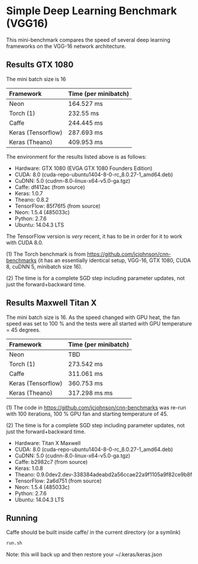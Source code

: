# Simple Deep Learning Benchmark (VGG16)

This mini-benchmark compares the speed of several deep learning frameworks on the VGG-16 network architecture.

## Results GTX 1080

The mini batch size is 16

| Framework  | Time (per minibatch)  |
|:---|:---|
| Neon  | 164.527 ms  |
| Torch (1)  | 232.55 ms  |
| Caffe  | 244.445 ms  |
| Keras (Tensorflow)  | 287.693 ms  |
| Keras (Theano)  | 409.953 ms  |

The environment for the results listed above is as follows:

- Hardware: GTX 1080 (EVGA GTX 1080 Founders Edition)
- CUDA: 8.0 (cuda-repo-ubuntu1404-8-0-rc_8.0.27-1_amd64.deb)
- CuDNN: 5.0 (cudnn-8.0-linux-x64-v5.0-ga.tgz)
- Caffe: df412ac (from source)
- Keras: 1.0.7
- Theano: 0.8.2
- TensorFlow: 85f76f5 (from source)
- Neon: 1.5.4 (485033c)
- Python: 2.7.6
- Ubuntu: 14.04.3 LTS

The TensorFlow version is *very* recent, it has to be in order for it to work with CUDA 8.0.

(1) The Torch benchmark is from https://github.com/jcjohnson/cnn-benchmarks (it has an essentially identical setup, VGG-16, GTX 1080, CUDA 8, cuDNN 5, minibatch size 16).

(2) The time is for a complete SGD step including parameter updates, not just the forward+backward time.

## Results Maxwell Titan X

The mini batch size is 16. As the speed changed with GPU heat, the fan speed was set to 100 % and the tests were all started with GPU temperature = 45 degrees.

| Framework  | Time (per minibatch)  |
|:---|:---|
| Neon  | TBD  |
| Torch (1) | 273.542 ms  |
| Caffe  | 311.061 ms |
| Keras (Tensorflow)  | 360.753 ms  |
| Keras (Theano)  | 317.298 ms ms  |

(1) The code in https://github.com/jcjohnson/cnn-benchmarks was re-run with 100 iterations, 100 % GPU fan and starting temperature of 45.

(2) The time is for a complete SGD step including parameter updates, not just the forward+backward time.

- Hardware: Titan X Maxwell
- CUDA: 8.0 (cuda-repo-ubuntu1404-8-0-rc_8.0.27-1_amd64.deb)
- CuDNN: 5.0 (cudnn-8.0-linux-x64-v5.0-ga.tgz)
- Caffe: b2982c7 (from source)
- Keras: 1.0.8
- Theano: 0.9.0dev2.dev-338384adeabd2a56ccae22a9f1105a9f82ce9b8f
- TensorFlow:  2a6d751 (from source)
- Neon: 1.5.4 (485033c)
- Python: 2.7.6
- Ubuntu: 14.04.3 LTS

## Running

Caffe should be built inside caffe/ in the current directory (or a symlink)

```bash
run.sh
```

Note: this will back up and then restore your ~/.keras/keras.json

